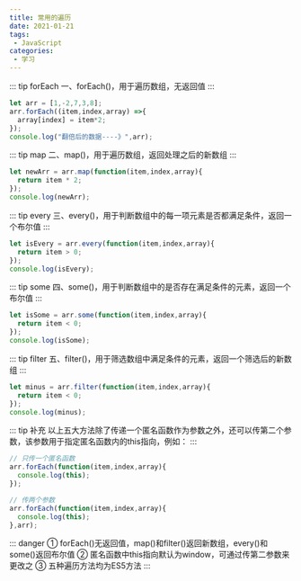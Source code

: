 ```yaml
---
title: 常用的遍历
date: 2021-01-21
tags:
 - JavaScript
categories:
 - 学习
---
```


::: tip forEach
一、forEach()，用于遍历数组，无返回值
:::

```javascript
let arr = [1,-2,7,3,8];
arr.forEach((item,index,array) =>{
  array[index] = item*2;
});
console.log("翻倍后的数据----》",arr);

```


::: tip map
二、map()，用于遍历数组，返回处理之后的新数组
:::

```javascript
let newArr = arr.map(function(item,index,array){
  return item * 2;
});
console.log(newArr);

```



::: tip every
三、every()，用于判断数组中的每一项元素是否都满足条件，返回一个布尔值
:::

```javascript
let isEvery = arr.every(function(item,index,array){
  return item > 0;
});
console.log(isEvery);
```


::: tip some
四、some()，用于判断数组中的是否存在满足条件的元素，返回一个布尔值
:::

```javascript
let isSome = arr.some(function(item,index,array){
  return item < 0;
});
console.log(isSome);
```

::: tip filter
五、filter()，用于筛选数组中满足条件的元素，返回一个筛选后的新数组
:::

```javascript
let minus = arr.filter(function(item,index,array){
  return item < 0;
});
console.log(minus);
```




::: tip 补充
以上五大方法除了传递一个匿名函数作为参数之外，还可以传第二个参数，该参数用于指定匿名函数内的this指向，例如：
:::

```javascript
// 只传一个匿名函数
arr.forEach(function(item,index,array){
  console.log(this);
});

// 传两个参数
arr.forEach(function(item,index,array){
  console.log(this);
},arr);
```


::: danger 
 ① forEach()无返回值，map()和filter()返回新数组，every()和some()返回布尔值
 ② 匿名函数中this指向默认为window，可通过传第二参数来更改之
 ③ 五种遍历方法均为ES5方法
:::
